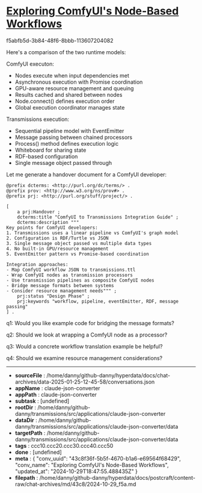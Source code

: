 # [Exploring ComfyUI's Node-Based Workflows](https://claude.ai/chat/43c8f36f-5b5f-4670-b1a6-e69564f68429)

f5abfb5d-3b84-48f6-8bbb-113607204082

 Here's a comparison of the two runtime models:

ComfyUI executon:
- Nodes execute when input dependencies met
- Asynchronous execution with Promise coordination
- GPU-aware resource management and queuing
- Results cached and shared between nodes
- Node.connect() defines execution order
- Global execution coordinator manages state

Transmissions execution:
- Sequential pipeline model with EventEmitter
- Message passing between chained processors
- Process() method defines execution logic
- Whiteboard for sharing state
- RDF-based configuration
- Single message object passed through

Let me generate a handover document for a ComfyUI developer:

```turtle
@prefix dcterms: <http://purl.org/dc/terms/> .
@prefix prov: <http://www.w3.org/ns/prov#> .
@prefix prj: <http://purl.org/stuff/project/> .

[
    a prj:Handover ;
    dcterms:title "ComfyUI to Transmissions Integration Guide" ;
    dcterms:description """
Key points for ComfyUI developers:
1. Transmissions uses a linear pipeline vs ComfyUI's graph model
2. Configuration is RDF/Turtle vs JSON 
3. Single message object passed vs multiple data types
4. No built-in GPU/resource management
5. EventEmitter pattern vs Promise-based coordination

Integration approaches:
- Map ComfyUI workflow JSON to transmissions.ttl
- Wrap ComfyUI nodes as transmission processors
- Use transmission pipelines as composite ComfyUI nodes
- Bridge message formats between systems
- Consider resource management needs""" ;
    prj:status "Design Phase" ;
    prj:keywords "workflow, pipeline, eventEmitter, RDF, message passing" 
] .
```

q1: Would you like example code for bridging the message formats?

q2: Should we look at wrapping a ComfyUI node as a processor?

q3: Would a concrete workflow translation example be helpful?

q4: Should we examine resource management considerations?

---

* **sourceFile** : /home/danny/github-danny/hyperdata/docs/chat-archives/data-2025-01-25-12-45-58/conversations.json
* **appName** : claude-json-converter
* **appPath** : claude-json-converter
* **subtask** : [undefined]
* **rootDir** : /home/danny/github-danny/transmissions/src/applications/claude-json-converter
* **dataDir** : /home/danny/github-danny/transmissions/src/applications/claude-json-converter/data
* **targetPath** : /home/danny/github-danny/transmissions/src/applications/claude-json-converter/data
* **tags** : ccc10.ccc20.ccc30.ccc40.ccc50
* **done** : [undefined]
* **meta** : {
  "conv_uuid": "43c8f36f-5b5f-4670-b1a6-e69564f68429",
  "conv_name": "Exploring ComfyUI's Node-Based Workflows",
  "updated_at": "2024-10-29T18:47:55.488435Z"
}
* **filepath** : /home/danny/github-danny/hyperdata/docs/postcraft/content-raw/chat-archives/md/43c8/2024-10-29_f5a.md